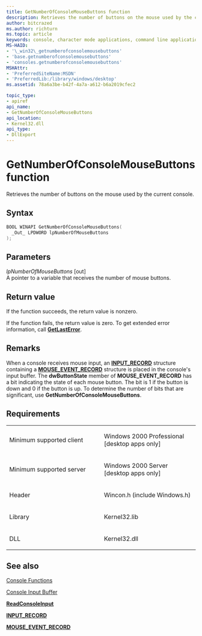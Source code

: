 ```yaml
---
title: GetNumberOfConsoleMouseButtons function
description: Retrieves the number of buttons on the mouse used by the current console.
author: bitcrazed
ms.author: richturn
ms.topic: article
keywords: console, character mode applications, command line applications, terminal applications, console api
MS-HAID:
- '\_win32\_getnumberofconsolemousebuttons'
- 'base.getnumberofconsolemousebuttons'
- 'consoles.getnumberofconsolemousebuttons'
MSHAttr:
- 'PreferredSiteName:MSDN'
- 'PreferredLib:/library/windows/desktop'
ms.assetid: 78a6a3be-b42f-4a7a-a612-b6a2019cfec2

topic_type:
- apiref
api_name:
- GetNumberOfConsoleMouseButtons
api_location:
- Kernel32.dll
api_type:
- DllExport
---
```


# GetNumberOfConsoleMouseButtons function


Retrieves the number of buttons on the mouse used by the current console.

Syntax
------

```C
BOOL WINAPI GetNumberOfConsoleMouseButtons(
  _Out_ LPDWORD lpNumberOfMouseButtons
);
```

Parameters
----------

*lpNumberOfMouseButtons* \[out\]  
A pointer to a variable that receives the number of mouse buttons.

Return value
------------

If the function succeeds, the return value is nonzero.

If the function fails, the return value is zero. To get extended error information, call [**GetLastError**](https://msdn.microsoft.com/library/windows/desktop/ms679360).

Remarks
-------

When a console receives mouse input, an [**INPUT\_RECORD**](input-record-str.md) structure containing a [**MOUSE\_EVENT\_RECORD**](mouse-event-record-str.md) structure is placed in the console's input buffer. The **dwButtonState** member of **MOUSE\_EVENT\_RECORD** has a bit indicating the state of each mouse button. The bit is 1 if the button is down and 0 if the button is up. To determine the number of bits that are significant, use **GetNumberOfConsoleMouseButtons**.

Requirements
------------

<table>
<colgroup>
<col width="50%" />
<col width="50%" />
</colgroup>
<tbody>
<tr class="odd">
<td><p>Minimum supported client</p></td>
<td><p>Windows 2000 Professional [desktop apps only]</p></td>
</tr>
<tr class="even">
<td><p>Minimum supported server</p></td>
<td><p>Windows 2000 Server [desktop apps only]</p></td>
</tr>
<tr class="odd">
<td><p>Header</p></td>
<td>Wincon.h (include Windows.h)</td>
</tr>
<tr class="even">
<td><p>Library</p></td>
<td>Kernel32.lib</td>
</tr>
<tr class="odd">
<td><p>DLL</p></td>
<td>Kernel32.dll</td>
</tr>
<tr class="even">
</tr>
<tr class="odd">
</tr>
<tr class="even">
</tr>
</tbody>
</table>

## <span id="see_also"></span>See also


[Console Functions](console-functions.md)

[Console Input Buffer](console-input-buffer.md)

[**ReadConsoleInput**](readconsoleinput.md)

[**INPUT\_RECORD**](input-record-str.md)

[**MOUSE\_EVENT\_RECORD**](mouse-event-record-str.md)

 

 




